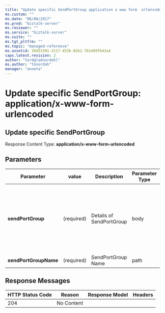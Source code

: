 ```yaml
---
title: "Update specific SendPortGroup application x www form  urlencoded | Microsoft Docs"
ms.custom: ""
ms.date: "06/08/2017"
ms.prod: "biztalk-server"
ms.reviewer: ""
ms.service: "biztalk-server"
ms.suite: ""
ms.tgt_pltfrm: ""
ms.topic: "managed-reference"
ms.assetid: 30d53301-3117-452b-82b1-7b1499fb42a4
caps.latest.revision: 2
author: "tordgladnordahl"
ms.author: "tonordah"
manager: "anneta"
---
```

# Update specific SendPortGroup: application/x-www-form-  urlencoded
## Update specific SendPortGroup	
							
  Response Content Type: **application/x-www-form-urlencoded**							
							
## Parameters							
							
							
							
Parameter|value  |Description  |Parameter Type|Data Type|							
---------|---------|---------|---------|---------							
**sendPortGroup** |(required)|Details of SendPortGroup|body|{ "Name": "string", "SendPorts": [ "string" ], "CustomData": "string", "Filter": "string", "Status": "string", "ApplicationName": "string", "Description": "string" }|  							
**sendPortGroupName** |(required)|SendPortGroup Name|path|string|							
						
							
## Response Messages							
							
							
HTTP Status Code  |Reason  |Response Model  |Headers  							
---------|---------|---------|---------							
204     |  No Content       |         |        |							
